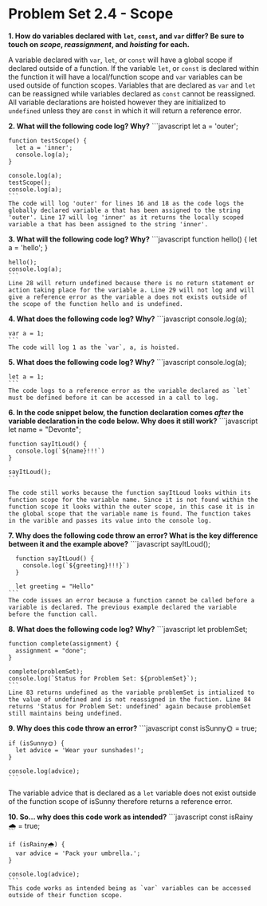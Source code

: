 # Problem Set 2.4 - Scope

**1. How do variables declared with `let`, `const`, and `var` differ? Be sure to touch on _scope_, _reassignment_, and _hoisting_ for each.**

  A variable declared with `var`, `let`, or `const` will have a global scope if declared outside of a function. If the variable `let`, or `const` is declared within the function it will have a local/function scope and `var` variables can be used outside of function scopes. Variables that are declared as `var` and `let` can be reassigned while variables declared as `const` cannot be reassigned. All variable declarations are hoisted however they are initialized to `undefined` unless they are `const` in which it will return a reference error. 
  
**2. What will the following code log? Why?**
    ```javascript
    let a = 'outer';

    function testScope() {
      let a = 'inner';
      console.log(a);
    }

    console.log(a);
    testScope();
    console.log(a);
    ```
    The code will log 'outer' for lines 16 and 18 as the code logs the globally declared variable a that has been assigned to the string 'outer'. Line 17 will log 'inner' as it returns the locally scoped variable a that has been assigned to the string 'inner'. 
  
**3. What will the following code log? Why?**
    ```javascript
    function hello() {
      let a = 'hello';
    }

    hello();
    console.log(a);
    ```
    Line 28 will return undefined because there is no return statement or action taking place for the variable a. Line 29 will not log and will give a reference error as the variable a does not exists outside of the scope of the function hello and is undefined. 
    

**4. What does the following code log? Why?**
    ```javascript
    console.log(a);

    var a = 1;
    ```
    The code will log 1 as the `var`, a, is hoisted. 
  
**5. What does the following code log? Why?**
    ```javascript
    console.log(a);

    let a = 1;
    ```
    The code logs to a reference error as the variable declared as `let` must be defined before it can be accessed in a call to log.  

**6. In the code snippet below, the function declaration comes _after_ the variable declaration in the code below. Why does it still work?**
    ```javascript
    let name = "Devonte";

    function sayItLoud() {
      console.log(`${name}!!!`)
    }

    sayItLoud();
    ```
    
    The code still works because the function sayItLoud looks within its function scope for the variable name. Since it is not found within the function scope it looks within the outer scope, in this case it is in the global scope that the variable name is found. The function takes in the varible and passes its value into the console log. 
    
**7. Why does the following code throw an error? What is the key difference between it and the example above?**
    ```javascript
      sayItLoud();
  
      function sayItLoud() {
        console.log(`${greeting}!!!}`)
      }
  
      let greeting = "Hello"
    ```
    The code issues an error because a function cannot be called before a variable is declared. The previous example declared the variable before the function call. 
    
**8. What does the following code log? Why?**
    ```javascript
    let problemSet;

    function complete(assignment) {
      assignment = "done";
    }

    complete(problemSet);
    console.log(`Status for Problem Set: ${problemSet}`);
    ```
    Line 83 returns undefined as the variable problemSet is intialized to the value of undefined and is not reassigned in the fuction. Line 84 returns 'Status for Problem Set: undefined' again because problemSet still maintains being undefined. 

**9. Why does this code throw an error?** 
    ```javascript
    const isSunny🌞 = true;

    if (isSunny🌞) {
      let advice = 'Wear your sunshades!';
    }

    console.log(advice);
    ```
  The variable advice that is declared as a `let` variable does not exist outside of the function scope of isSunny therefore returns a reference error. 

**10. So... why does this code work as intended?**
    ```javascript
    const isRainy🌧 = true;

    if (isRainy🌧) {
      var advice = 'Pack your umbrella.';
    }

    console.log(advice);
    ```
    This code works as intended being as `var` variables can be accessed outside of their function scope. 
